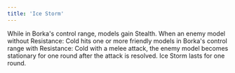 ```yaml
---
title: 'Ice Storm'
---
```

While in Borka's control range, models gain Stealth.
When an enemy model without Resistance: Cold hits one or more friendly models in Borka's control range with Resistance: Cold with a melee attack, the enemy model becomes stationary for one round after the attack is resolved.
Ice Storm lasts for one round.